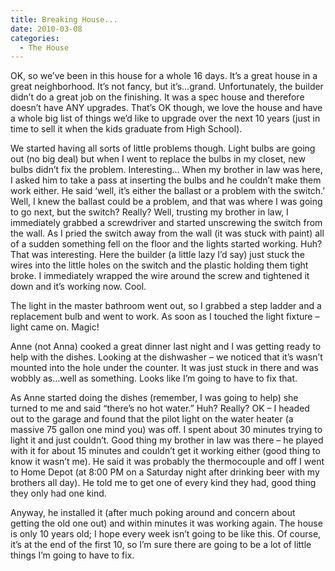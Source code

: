 ```yaml
---
title: Breaking House...
date: 2010-03-08
categories: 
  - The House
---
```


OK, so we’ve been in this house for a whole 16 days. It’s a great house in a great neighborhood. It’s not fancy, but it’s…grand. Unfortunately, the builder didn’t do a great job on the finishing. It was a spec house and therefore doesn’t have ANY upgrades. That’s OK though, we love the house and have a whole big list of things we’d like to upgrade over the next 10 years (just in time to sell it when the kids graduate from High School).

We started having all sorts of little problems though. Light bulbs are going out (no big deal) but when I went to replace the bulbs in my closet, new bulbs didn’t fix the problem. Interesting… When my brother in law was here, I asked him to take a pass at inserting the bulbs and he couldn’t make them work either. He said ‘well, it’s either the ballast or a problem with the switch.’ Well, I knew the ballast could be a problem, and that was where I was going to go next, but the switch? Really? Well, trusting my brother in law, I immediately grabbed a screwdriver and started unscrewing the switch from the wall. As I pried the switch away from the wall (it was stuck with paint) all of a sudden something fell on the floor and the lights started working. Huh? That was interesting. Here the builder (a little lazy I’d say) just stuck the wires into the little holes on the switch and the plastic holding them tight broke. I immediately wrapped the wire around the screw and tightened it down and it’s working now. Cool.

The light in the master bathroom went out, so I grabbed a step ladder and a replacement bulb and went to work. As soon as I touched the light fixture – light came on. Magic!

Anne (not Anna) cooked a great dinner last night and I was getting ready to help with the dishes. Looking at the dishwasher – we noticed that it’s wasn’t mounted into the hole under the counter. It was just stuck in there and was wobbly as…well as something. Looks like I’m going to have to fix that.

As Anne started doing the dishes (remember, I was going to help) she turned to me and said “there’s no hot water.” Huh? Really? OK – I headed out to the garage and found that the pilot light on the water heater (a massive 75 gallon one mind you) was off. I spent about 30 minutes trying to light it and just couldn’t. Good thing my brother in law was there – he played with it for about 15 minutes and couldn’t get it working either (good thing to know it wasn’t me). He said it was probably the thermocouple and off I went to Home Depot (at 8:00 PM on a Saturday night after drinking beer with my brothers all day). He told me to get one of every kind they had, good thing they only had one kind.

Anyway, he installed it (after much poking around and concern about getting the old one out) and within minutes it was working again. The house is only 10 years old; I hope every week isn’t going to be like this. Of course, it’s at the end of the first 10, so I’m sure there are going to be a lot of little things I’m going to have to fix.
